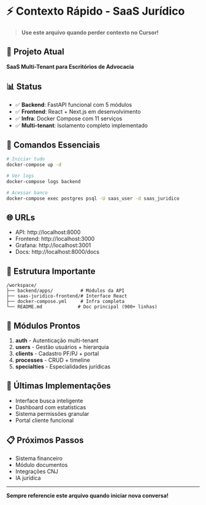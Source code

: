# ⚡ Contexto Rápido - SaaS Jurídico

> **Use este arquivo quando perder contexto no Cursor!**

## 🎯 Projeto Atual
**SaaS Multi-Tenant para Escritórios de Advocacia**

## 📊 Status
- ✅ **Backend**: FastAPI funcional com 5 módulos
- ✅ **Frontend**: React + Next.js em desenvolvimento  
- ✅ **Infra**: Docker Compose com 11 serviços
- ✅ **Multi-tenant**: Isolamento completo implementado

## 🔧 Comandos Essenciais
```bash
# Iniciar tudo
docker-compose up -d

# Ver logs
docker-compose logs backend

# Acessar banco
docker-compose exec postgres psql -U saas_user -d saas_juridico
```

## 🌐 URLs
- API: http://localhost:8000
- Frontend: http://localhost:3000  
- Grafana: http://localhost:3001
- Docs: http://localhost:8000/docs

## 📁 Estrutura Importante
```
/workspace/
├── backend/apps/          # Módulos da API
├── saas-juridico-frontend/# Interface React
├── docker-compose.yml     # Infra completa
└── README.md             # Doc principal (900+ linhas)
```

## 🎯 Módulos Prontos
1. **auth** - Autenticação multi-tenant
2. **users** - Gestão usuários + hierarquia  
3. **clients** - Cadastro PF/PJ + portal
4. **processes** - CRUD + timeline
5. **specialties** - Especialidades jurídicas

## 🚀 Últimas Implementações
- Interface busca inteligente
- Dashboard com estatísticas  
- Sistema permissões granular
- Portal cliente funcional

## 📋 Próximos Passos
- Sistema financeiro
- Módulo documentos
- Integrações CNJ
- IA jurídica

---
**Sempre referencie este arquivo quando iniciar nova conversa!**